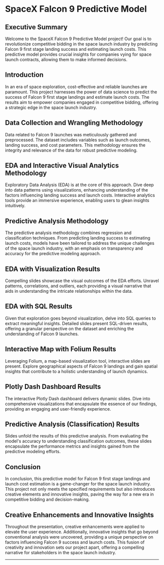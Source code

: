 # SpaceX Falcon 9 Predictive Model

## Executive Summary

Welcome to the SpaceX Falcon 9 Predictive Model project! Our goal is to revolutionize competitive bidding in the space launch industry by predicting Falcon 9 first stage landing success and estimating launch costs. This predictive model provides crucial insights for companies vying for space launch contracts, allowing them to make informed decisions.

## Introduction

In an era of space exploration, cost-effective and reliable launches are paramount. This project harnesses the power of data science to predict the success of Falcon 9 first stage landings and estimate launch costs. The results aim to empower companies engaged in competitive bidding, offering a strategic edge in the space launch industry.

## Data Collection and Wrangling Methodology

Data related to Falcon 9 launches was meticulously gathered and preprocessed. The dataset includes variables such as launch outcomes, landing success, and cost parameters. This methodology ensures the integrity and relevance of the data for robust predictive modeling.

## EDA and Interactive Visual Analytics Methodology

Exploratory Data Analysis (EDA) is at the core of this approach. Dive deep into data patterns using visualizations, enhancing understanding of the factors influencing landing success and launch costs. Interactive analytics tools provide an immersive experience, enabling users to glean insights intuitively.

## Predictive Analysis Methodology

The predictive analysis methodology combines regression and classification techniques. From predicting landing success to estimating launch costs, models have been tailored to address the unique challenges of the space launch industry, with an emphasis on transparency and accuracy for the predictive modeling approach.

## EDA with Visualization Results

Compelling slides showcase the visual outcomes of the EDA efforts. Unravel patterns, correlations, and outliers, each providing a visual narrative that aids in understanding the intricate relationships within the data.

## EDA with SQL Results

Given that exploration goes beyond visualization, delve into SQL queries to extract meaningful insights. Detailed slides present SQL-driven results, offering a granular perspective on the dataset and enriching the understanding of Falcon 9 launches.

## Interactive Map with Folium Results

Leveraging Folium, a map-based visualization tool, interactive slides are present. Explore geographical aspects of Falcon 9 landings and gain spatial insights that contribute to a holistic understanding of launch dynamics.

## Plotly Dash Dashboard Results

The interactive Plotly Dash dashboard delivers dynamic slides. Dive into comprehensive visualizations that encapsulate the essence of our findings, providing an engaging and user-friendly experience.

## Predictive Analysis (Classification) Results

Slides unfold the results of this predictive analysis. From evaluating the model's accuracy to understanding classification outcomes, these slides encapsulate the performance metrics and insights gained from the predictive modeling efforts.

## Conclusion

In conclusion, this predictive model for Falcon 9 first stage landings and launch cost estimation is a game-changer for the space launch industry. This project not only meets the specified requirements but also introduces creative elements and innovative insights, paving the way for a new era in competitive bidding and decision-making.

## Creative Enhancements and Innovative Insights

Throughout the presentation, creative enhancements were applied to elevate the user experience. Additionally, innovative insights that go beyond conventional analysis were uncovered, providing a unique perspective on factors influencing Falcon 9 success and launch costs. This fusion of creativity and innovation sets our project apart, offering a compelling narrative for stakeholders in the space launch industry.

---
